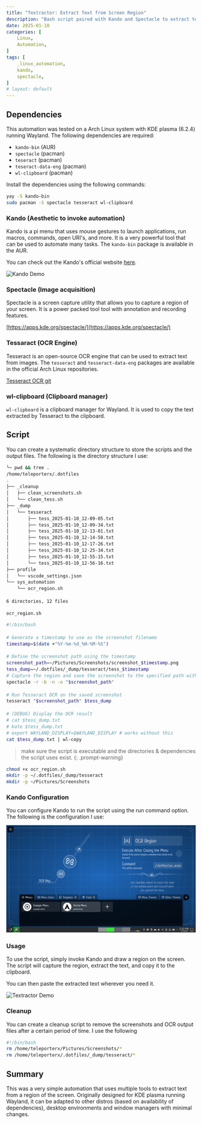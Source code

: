 ```yaml
---
title: "Textractor: Extract Text from Screen Region"
description: "Bash script paired with Kando and Spectacle to extract text from a region of your screen."
date: 2025-01-10
categories: [
    Linux,
    Automation,
]
tags: [
    _linux_automation,
    kando,
    spectacle,
]
# layout: default
---
```


## Dependencies
This automation was tested on a Arch Linux system with KDE plasma (6.2.4) running Wayland. The following dependencies are required:
- `kando-bin` (AUR)
- `spectacle` (pacman)
- `teseract` (pacman)
- `teseract-data-eng` (pacman)
- `wl-clipboard` (pacman)

Install the dependencies using the following commands:
```bash
yay -S kando-bin
sudo pacman -S spectacle tesseract wl-clipboard
```

### Kando (Aesthetic to invoke automation)
Kando is a pi menu that uses mouse gestures to launch applications, run macros, commands, open URI's, and more. It is a very powerful tool that can be used to automate many tasks. The `kando-bin` package is available in the AUR.

You can check out the Kando's official website [here](https://kando.menu/).

![Kando Demo](https://preview.redd.it/fly-pie-becoming-cross-platform-with-the-name-the-kando-menu-v0-r4komgjdcxsb1.gif?width=828&auto=webp&s=d59f4eeb284c9e11e91f4ccb96ce6b91adaf1166)

### Spectacle (Image acquisition)
Spectacle is a screen capture utility that allows you to capture a region of your screen. It is a power packed tool tool with annotation and recording features.

[https://apps.kde.org/spectacle/](https://apps.kde.org/spectacle/)

### Tessaract (OCR Engine)
Tesseract is an open-source OCR engine that can be used to extract text from images. The `tesseract` and `tesseract-data-eng` packages are available in the official Arch Linux repositories.

[Tesseract OCR git](https://github.com/tesseract-ocr/tesseract)

### wl-clipboard (Clipboard manager)
`wl-clipboard` is a clipboard manager for Wayland. It is used to copy the text extracted by Tesseract to the clipboard.

## Script
You can create a systematic directory structure to store the scripts and the output files. The following is the directory structure I use:

```bash
╰─ pwd && tree .
/home/teleporterx/.dotfiles
.
├── _cleanup
│   ├── clean_screenshots.sh
│   └── clean_tess.sh
├── _dump
│   └── tesseract
│       ├── tess_2025-01-10_12-09-05.txt
│       ├── tess_2025-01-10_12-09-34.txt
│       ├── tess_2025-01-10_12-13-01.txt
│       ├── tess_2025-01-10_12-14-58.txt
│       ├── tess_2025-01-10_12-17-26.txt
│       ├── tess_2025-01-10_12-25-34.txt
│       ├── tess_2025-01-10_12-55-15.txt
│       └── tess_2025-01-10_12-56-16.txt
├── profile
│   └── vscode_settings.json
└── sys_automation
    └── ocr_region.sh

6 directories, 12 files
```

`ocr_region.sh`
```bash
#!/bin/bash

# Generate a timestamp to use as the screenshot filename
timestamp=$(date +"%Y-%m-%d_%H-%M-%S")

# Define the screenshot path using the timestamp
screenshot_path=~/Pictures/Screenshots/screenshot_$timestamp.png
tess_dump=~/.dotfiles/_dump/tesseract/tess_$timestamp
# Capture the region and save the screenshot to the specified path with the timestamp
spectacle -r -b -n -o "$screenshot_path"

# Run Tesseract OCR on the saved screenshot
tesseract "$screenshot_path" $tess_dump

# (DEBUG) Display the OCR result
# cat $tess_dump.txt
# kate $tess_dump.txt
# export WAYLAND_DISPLAY=$WAYLAND_DISPLAY # works without this
cat $tess_dump.txt | wl-copy
```

> make sure the script is executable and the directories & dependencies the script uses exist.
{: .prompt-warning}

```bash
chmod +x ocr_region.sh
mkdir -p ~/.dotfiles/_dump/tesseract
mkdir -p ~/Pictures/Screenshots
```

### Kando Configuration
You can configure Kando to run the script using the run command option. The following is the configuration I use:

![Kando Configuration](assets/linux/automation/textractor/kando_config.png)

### Usage
To use the script, simply invoke Kando and draw a region on the screen. The script will capture the region, extract the text, and copy it to the clipboard.

You can then paste the extracted text wherever you need it.

![Textractor Demo](assets/linux/automation/textractor/textractor.gif)

### Cleanup
You can create a cleanup script to remove the screenshots and OCR output files after a certain period of time. I use the following

```bash
#!/bin/bash
rm /home/teleporterx/Pictures/Screenshots/*
rm /home/teleporterx/.dotfiles/_dump/tesseract/*
```

## Summary
This was a very simple automation that uses multiple tools to extract text from a region of the screen. Originally designed for KDE plasma running Wayland, it can be adapted to other distros (based on availability of dependencies), desktop environments and window managers with minimal changes.